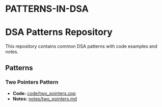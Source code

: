 # PATTERNS-IN-DSA
# DSA Patterns Repository

This repository contains common DSA patterns with code examples and notes.

## Patterns

### Two Pointers Pattern

- **Code:** [code/two_pointers.cpp](code/two_pointers.cpp)  
- **Notes:** [notes/two_pointers.md](notes/two_pointers.md)

